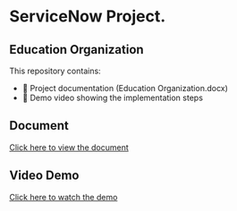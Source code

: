 # ServiceNow Project.
## Education Organization

This repository contains:
- 📄 Project documentation (Education Organization.docx)
- 🎥 Demo video showing the implementation steps

## Document
[Click here to view the document](https://github.com/DurgaTheCoder/-Educational-organization/blob/main/Eduaction%20Organisation.docx)

## Video Demo
[Click here to watch the demo](https://github.com/DurgaTheCoder/-Educational-organization/blob/main/Education%20Organisation.mp4)
